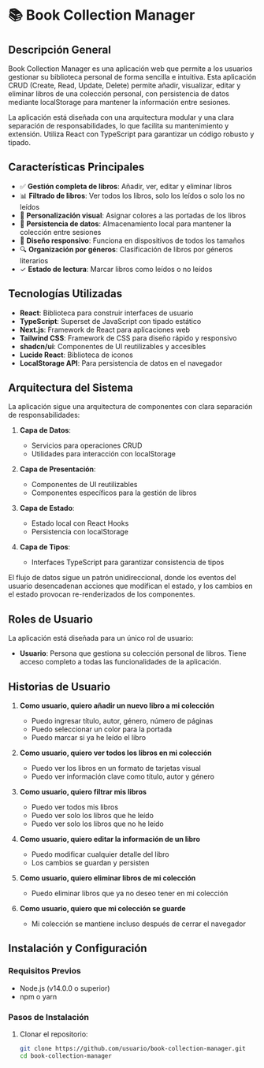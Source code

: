 # 📚 Book Collection Manager

## Descripción General

Book Collection Manager es una aplicación web que permite a los usuarios gestionar su biblioteca personal de forma sencilla e intuitiva. Esta aplicación CRUD (Create, Read, Update, Delete) permite añadir, visualizar, editar y eliminar libros de una colección personal, con persistencia de datos mediante localStorage para mantener la información entre sesiones.

La aplicación está diseñada con una arquitectura modular y una clara separación de responsabilidades, lo que facilita su mantenimiento y extensión. Utiliza React con TypeScript para garantizar un código robusto y tipado.

## Características Principales

- ✅ **Gestión completa de libros**: Añadir, ver, editar y eliminar libros
- 📊 **Filtrado de libros**: Ver todos los libros, solo los leídos o solo los no leídos
- 🎨 **Personalización visual**: Asignar colores a las portadas de los libros
- 💾 **Persistencia de datos**: Almacenamiento local para mantener la colección entre sesiones
- 📱 **Diseño responsivo**: Funciona en dispositivos de todos los tamaños
- 🔍 **Organización por géneros**: Clasificación de libros por géneros literarios
- ✓ **Estado de lectura**: Marcar libros como leídos o no leídos

## Tecnologías Utilizadas

- **React**: Biblioteca para construir interfaces de usuario
- **TypeScript**: Superset de JavaScript con tipado estático
- **Next.js**: Framework de React para aplicaciones web
- **Tailwind CSS**: Framework de CSS para diseño rápido y responsivo
- **shadcn/ui**: Componentes de UI reutilizables y accesibles
- **Lucide React**: Biblioteca de iconos
- **LocalStorage API**: Para persistencia de datos en el navegador

## Arquitectura del Sistema

La aplicación sigue una arquitectura de componentes con clara separación de responsabilidades:

1. **Capa de Datos**:
   - Servicios para operaciones CRUD
   - Utilidades para interacción con localStorage

2. **Capa de Presentación**:
   - Componentes de UI reutilizables
   - Componentes específicos para la gestión de libros

3. **Capa de Estado**:
   - Estado local con React Hooks
   - Persistencia con localStorage

4. **Capa de Tipos**:
   - Interfaces TypeScript para garantizar consistencia de tipos

El flujo de datos sigue un patrón unidireccional, donde los eventos del usuario desencadenan acciones que modifican el estado, y los cambios en el estado provocan re-renderizados de los componentes.

## Roles de Usuario

La aplicación está diseñada para un único rol de usuario:

- **Usuario**: Persona que gestiona su colección personal de libros. Tiene acceso completo a todas las funcionalidades de la aplicación.

## Historias de Usuario

1. **Como usuario, quiero añadir un nuevo libro a mi colección**
   - Puedo ingresar título, autor, género, número de páginas
   - Puedo seleccionar un color para la portada
   - Puedo marcar si ya he leído el libro

2. **Como usuario, quiero ver todos los libros en mi colección**
   - Puedo ver los libros en un formato de tarjetas visual
   - Puedo ver información clave como título, autor y género

3. **Como usuario, quiero filtrar mis libros**
   - Puedo ver todos mis libros
   - Puedo ver solo los libros que he leído
   - Puedo ver solo los libros que no he leído

4. **Como usuario, quiero editar la información de un libro**
   - Puedo modificar cualquier detalle del libro
   - Los cambios se guardan y persisten

5. **Como usuario, quiero eliminar libros de mi colección**
   - Puedo eliminar libros que ya no deseo tener en mi colección

6. **Como usuario, quiero que mi colección se guarde**
   - Mi colección se mantiene incluso después de cerrar el navegador

## Instalación y Configuración

### Requisitos Previos

- Node.js (v14.0.0 o superior)
- npm o yarn

### Pasos de Instalación

1. Clonar el repositorio:
   ```bash
   git clone https://github.com/usuario/book-collection-manager.git
   cd book-collection-manager
   
